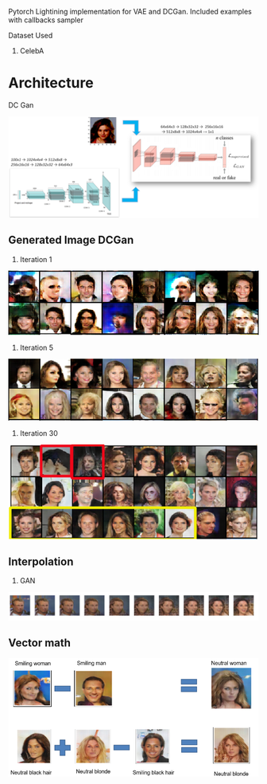 Pytorch Lightining implementation for VAE and DCGan.
Included examples with callbacks sampler

Dataset Used
1. CelebA

# Architecture
DC Gan

![Architecture](GAN_network.png)

## Generated Image DCGan
1. Iteration 1

![Epoch 1](epoch1_gen.png)

1. Iteration 5

![Epoch 5](epoch5_gen.png)

1. Iteration 30

![Epoch 30](epoch30_generated_normal.png)

## Interpolation
1. GAN

![Gan Interpolate](interpolate.png)

## Vector math
![Vector math](vector_math.png)
